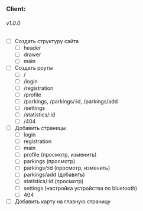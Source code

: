 ### Client:
###### v1.0.0

- [ ] Создать структуру сайта
    - [ ] header
    - [ ] drawer
    - [ ] main
- [ ] Создать роуты
    - [ ] /
    - [ ] /login
    - [ ] /registration
    - [ ] /profile
    - [ ] /parkings, /parkings/:id, /parkings/add
    - [ ] /settings
    - [ ] /statistics/:id
    - [ ] /404
- [ ] Добавить страницы
    - [ ] login
    - [ ] registration
    - [ ] main
    - [ ] profile (просмотр, изменить)
    - [ ] parkings (просмотр)
    - [ ] parkings/:id (просмотр, изменить)
    - [ ] parkings/add (добавить)
    - [ ] statistics/:id (просмотр)
    - [ ] settings (настройка устройства по bluetooth)
    - [ ] 404
- [ ] Добавить карту на главную страницу